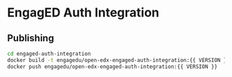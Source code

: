# EngagED Auth Integration

## Publishing

```bash
cd engaged-auth-integration
docker build -t engagedu/open-edx-engaged-auth-integration:{{ VERSION }} .
docker push engagedu/open-edx-engaged-auth-integration:{{ VERSION }}
```

